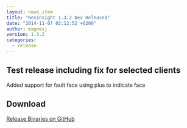 ```yaml
---
layout: news_item
title: "ResInsight 1.3.2 Dev Released"
date: "2014-11-07 02:12:52 +0200"
author: magnesj
version: 1.3.2
categories: 
  - release
---
```


## Test release including fix for selected clients

Added support for fault face using plus to indicate face

## Download
[Release Binaries on GitHub](https://github.com/OPM/ResInsight/releases/tag/v1.3.2-dev)
